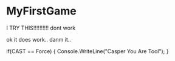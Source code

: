 # MyFirstGame
I TRY THIS!!!!!!!!!!
dont work


ok it does work.. danm it..

if(CAST == Force)
{
  Console.WriteLine("Casper You Are Tool");
}
